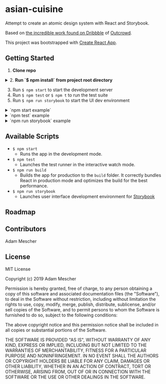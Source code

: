# asian-cuisine

Attempt to create an atomic design system with React and Storybook.

Based on [the incredible work found on Dribbble](https://dribbble.com/shots/6840107-Landing-page-Asian-Cuisine) of [Outcrowd](https://outcrowd.io).

This project was bootstrapped with [Create React App](https://github.com/facebook/create-react-app).

## Getting Started

1. <strong>Clone repo</strong>
<details>
   <summary>2. <strong>Run `$ npm install` from project root directory</strong></summary>
   <script id="asciicast-268503" src="https://asciinema.org/a/268503.js" async></script>
</details>

3. Run `$ npm start` to start the development server
4. Run `$ npm test` or `$ npm t` to run the test suite
5. Run `$ npm run storybook` to start the UI dev environment



<details>
   <summary>`npm start example`</summary>
   <a href="">
      <img src="" />
   </a>
</details>

<details>
   <summary>`npm test` example</summary>
   <a href="">
      <img src="" />
   </a>
</details>

<details>
   <summary>`npm run storybook` example</summary>
   <a href="">
      <img src="" />
   </a>
</details>

## Available Scripts

* `$ npm start`
    * Runs the app in the development mode.
* `$ npm test`
    * Launches the test runner in the interactive watch mode.
* `$ npm run build`
    * Builds the app for production to the `build` folder. It correctly bundles React in production mode and optimizes the build for the best performance.
*  `$ npm run storybook`
    * Launches user interface development environment for [Storybook](https://storybook.js.org/)

## Roadmap

## Contributors

Adam Mescher

## License

MIT License

Copyright (c) 2019 Adam Mescher

Permission is hereby granted, free of charge, to any person obtaining a copy
of this software and associated documentation files (the "Software"), to deal
in the Software without restriction, including without limitation the rights
to use, copy, modify, merge, publish, distribute, sublicense, and/or sell
copies of the Software, and to permit persons to whom the Software is
furnished to do so, subject to the following conditions:

The above copyright notice and this permission notice shall be included in all
copies or substantial portions of the Software.

THE SOFTWARE IS PROVIDED "AS IS", WITHOUT WARRANTY OF ANY KIND, EXPRESS OR
IMPLIED, INCLUDING BUT NOT LIMITED TO THE WARRANTIES OF MERCHANTABILITY,
FITNESS FOR A PARTICULAR PURPOSE AND NONINFRINGEMENT. IN NO EVENT SHALL THE
AUTHORS OR COPYRIGHT HOLDERS BE LIABLE FOR ANY CLAIM, DAMAGES OR OTHER
LIABILITY, WHETHER IN AN ACTION OF CONTRACT, TORT OR OTHERWISE, ARISING FROM,
OUT OF OR IN CONNECTION WITH THE SOFTWARE OR THE USE OR OTHER DEALINGS IN THE
SOFTWARE.
